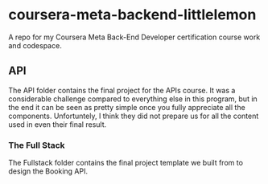 # coursera-meta-backend-littlelemon

A repo for my Coursera Meta Back-End Developer certification course work and codespace.

## API

The API folder contains the final project for the APIs course. It was a considerable challenge compared to everything else in this program, but in the end it can be seen as pretty simple once you fully appreciate all the components. Unfortuntely, I think they did not prepare us for all the content used in even their final result. 


### The Full Stack

The Fullstack folder contains the final project template we built from to design the Booking API.

